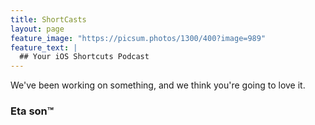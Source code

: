 ```yaml
---
title: ShortCasts
layout: page
feature_image: "https://picsum.photos/1300/400?image=989"
feature_text: |
  ## Your iOS Shortcuts Podcast
---
```


We've been working on something, and we think you're going to love it.

### Eta son&trade;